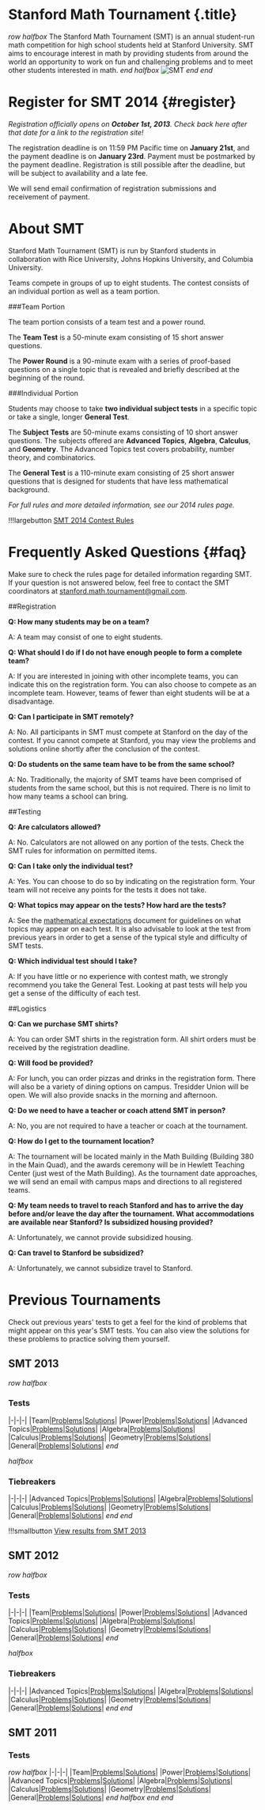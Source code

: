 # Stanford Math Tournament {.title}

$row$
$halfbox$
The Stanford Math Tournament (SMT) is an annual student-run math competition
for high school students held at Stanford University. SMT aims to encourage
interest in math by providing students from around the world an opportunity to
work on fun and challenging problems and to meet other students interested in
math.
$end$
$halfbox$
![SMT](/images/smtbanner.png)
$end$
$end$

# Register for SMT 2014 {#register}

*Registration officially opens on **October 1st, 2013**. Check back here after
that date for a link to the registration site!*

The registration deadline is on 11:59 PM Pacific time on **January 21st**, and
the payment deadline is on **January 23rd**. Payment must be postmarked by the
payment deadline. Registration is still possible after the deadline, but will
be subject to availability and a late fee.

We will send email confirmation of registration submissions and receivement of
payment.

<!--You can register and find more information at the link below.-->

<!--!!!largebutton [Register for SMT 2014!](http://example.com)-->

# About SMT

Stanford Math Tournament (SMT) is run by Stanford students in collaboration
with Rice University, Johns Hopkins University, and Columbia University.

Teams compete in groups of up to eight students. The contest consists of an
individual portion as well as a team portion. 

###Team Portion

The team portion consists of a team test and a power round.

The **Team Test** is a 50-minute exam consisting of 15 short answer questions.

The **Power Round** is a 90-minute exam with a series of proof-based questions
on a single topic that is revealed and briefly described at the beginning of
the round.

###Individual Portion

Students may choose to take **two individual subject
tests** in a specific topic or take a single, longer **General Test**.

The **Subject Tests** are 50-minute exams consisting of 10 short answer
questions. The subjects offered are **Advanced Topics**, **Algebra**,
  **Calculus**, and **Geometry**. The Advanced Topics test covers probability,
  number theory, and combinatorics.

The **General Test** is a 110-minute exam consisting of 25 short answer
questions that is designed for students that have less mathematical background. 

*For full rules and more detailed information, see our 2014 rules page.*

!!!largebutton [SMT 2014 Contest Rules](/smtrules.html)

# Frequently Asked Questions {#faq}

Make sure to check the rules page for detailed information regarding SMT.  If
your question is not answered below, feel free to contact the SMT coordinators
at stanford.math.tournament@gmail.com.

##Registration 

**Q: How many students may be on a team?**

A: A team may consist of one to eight students.

**Q: What should I do if I do not have enough people to form a complete team?**

A: If you are interested in joining with other incomplete teams, you can
indicate this on the registration form. You can also choose to compete as an
incomplete team. However, teams of fewer than eight students will be at a
disadvantage.  

**Q: Can I participate in SMT remotely?** 

A: No. All participants in SMT must compete at Stanford on the day of the
contest. If you cannot compete at Stanford, you may view the problems and
solutions online shortly after the conclusion of the contest.

**Q: Do students on the same team have to be from the same school?**

A: No. Traditionally, the majority of SMT teams have been comprised of students
from the same school, but this is not required. There is no limit to how many
teams a school can bring.

##Testing 

**Q: Are calculators allowed?**

A: No. Calculators are not allowed on any portion of the tests. Check the SMT
rules for information on permitted items.

**Q: Can I take only the individual test?**

A: Yes. You can choose to do so by indicating on the registration form. Your
team will not receive any points for the tests it does not take.

**Q: What topics may appear on the tests? How hard are the tests?**

A: See the [mathematical expectations](/pdfs/mathematical-expectations.pdf)
  document for guidelines on what topics may appear on each test. It is also
  advisable to look at the test from previous years in order to get a sense of
  the typical style and difficulty of SMT tests.

**Q: Which individual test should I take?**

A: If you have little or no experience with contest math, we strongly recommend
you take the General Test. Looking at past tests will help you get a sense of
the difficulty of each test.

##Logistics 

**Q: Can we purchase SMT shirts?**

A: You can order SMT shirts in the registration form. All shirt orders must be
received by the registration deadline.

**Q: Will food be provided?**

A: For lunch, you can order pizzas and drinks in the registration form. There
will also be a variety of dining options on campus. Tresidder Union will be
open. We will also provide snacks in the morning and afternoon.

**Q: Do we need to have a teacher or coach attend SMT in person?**

A: No, you are not required to have a teacher or coach at the tournament.

**Q: How do I get to the tournament location?**

A: The tournament will be located mainly in the Math Building (Building 380 in
    the Main Quad), and the awards ceremony will be in Hewlett Teaching Center
(just west of the Math Building). As the tournament date approaches, we will
send an email with campus maps and directions to all registered teams. 

**Q: My team needs to travel to reach Stanford and has to arrive the day before
and/or leave the day after the tournament. What accommodations are available
near Stanford? Is subsidized housing provided?**

A: Unfortunately, we cannot provide subsidized housing. 

**Q: Can travel to Stanford be subsidized?**

A: Unfortunately, we cannot subsidize travel to Stanford.

# Previous Tournaments

Check out previous years' tests to get a feel for the kind of problems that
might appear on this year's SMT tests. You can also view the solutions for
these problems to practice solving them yourself.

## SMT 2013

$row$
$halfbox$
### Tests

|-|-|-|
|Team|[Problems](/pdfs/smt2013/team-problems.pdf)|[Solutions](/pdfs/smt2013/team-solutions.pdf)|
|Power|[Problems](/pdfs/smt2013/power-problems.pdf)|[Solutions](/pdfs/smt2013/power-solutions.pdf)|
|Advanced Topics|[Problems](/pdfs/smt2013/advanced-problems.pdf)|[Solutions](/pdfs/smt2013/advanced-solutions.pdf)|
|Algebra|[Problems](/pdfs/smt2013/algebra-problems.pdf)|[Solutions](/pdfs/smt2013/algebra-solutions.pdf)|
|Calculus|[Problems](/pdfs/smt2013/calculus-problems.pdf)|[Solutions](/pdfs/smt2013/calculus-solutions.pdf)|
|Geometry|[Problems](/pdfs/smt2013/geometry-problems.pdf)|[Solutions](/pdfs/smt2013/geometry-solutions.pdf)|
|General|[Problems](/pdfs/smt2013/general-problems.pdf)|[Solutions](/pdfs/smt2013/team-solutions.pdf)|
$end$

$halfbox$
### Tiebreakers

|-|-|-|
|Advanced Topics|[Problems](/pdfs/smt2013/advanced-tiebreaker-problems.pdf)|[Solutions](/pdfs/smt2013/advanced-tiebreaker-solutions.pdf)|
|Algebra|[Problems](/pdfs/smt2013/algebra-tiebreaker-problems.pdf)|[Solutions](/pdfs/smt2013/algebra-tiebreaker-solutions.pdf)|
|Calculus|[Problems](/pdfs/smt2013/calculus-tiebreaker-problems.pdf)|[Solutions](/pdfs/smt2013/calculus-tiebreaker-solutions.pdf)|
|Geometry|[Problems](/pdfs/smt2013/geometry-tiebreaker-problems.pdf)|[Solutions](/pdfs/smt2013/geometry-tiebreaker-solutions.pdf)|
|General|[Problems](/pdfs/smt2013/general-tiebreaker-problems.pdf)|[Solutions](/pdfs/smt2013/team-tiebreaker-solutions.pdf)|
$end$
$end$

!!!smallbutton [View results from SMT 2013](/smt2013results.html)

## SMT 2012

$row$
$halfbox$
### Tests

|-|-|-|
|Team|[Problems](/pdfs/smt2012/team-problems.pdf)|[Solutions](/pdfs/smt2012/team-solutions.pdf)|
|Power|[Problems](/pdfs/smt2012/power-problems.pdf)|[Solutions](/pdfs/smt2012/power-solutions.pdf)|
|Advanced Topics|[Problems](/pdfs/smt2012/advanced-problems.pdf)|[Solutions](/pdfs/smt2012/advanced-solutions.pdf)|
|Algebra|[Problems](/pdfs/smt2012/algebra-problems.pdf)|[Solutions](/pdfs/smt2012/algebra-solutions.pdf)|
|Calculus|[Problems](/pdfs/smt2012/calculus-problems.pdf)|[Solutions](/pdfs/smt2012/calculus-solutions.pdf)|
|Geometry|[Problems](/pdfs/smt2012/geometry-problems.pdf)|[Solutions](/pdfs/smt2012/geometry-solutions.pdf)|
|General|[Problems](/pdfs/smt2012/general-problems.pdf)|[Solutions](/pdfs/smt2012/team-solutions.pdf)|
$end$

$halfbox$
### Tiebreakers

|-|-|-|
|Advanced Topics|[Problems](/pdfs/smt2012/advanced-tiebreaker-problems.pdf)|[Solutions](/pdfs/smt2012/advanced-tiebreaker-solutions.pdf)|
|Algebra|[Problems](/pdfs/smt2012/algebra-tiebreaker-problems.pdf)|[Solutions](/pdfs/smt2012/algebra-tiebreaker-solutions.pdf)|
|Calculus|[Problems](/pdfs/smt2012/calculus-tiebreaker-problems.pdf)|[Solutions](/pdfs/smt2012/calculus-tiebreaker-solutions.pdf)|
|Geometry|[Problems](/pdfs/smt2012/geometry-tiebreaker-problems.pdf)|[Solutions](/pdfs/smt2012/geometry-tiebreaker-solutions.pdf)|
|General|[Problems](/pdfs/smt2012/general-tiebreaker-problems.pdf)|[Solutions](/pdfs/smt2012/team-tiebreaker-solutions.pdf)|
$end$
$end$

## SMT 2011

### Tests

$row$
$halfbox$
|-|-|-|
|Team|[Problems](/pdfs/smt2011/team-problems.pdf)|[Solutions](/pdfs/smt2011/team-solutions.pdf)|
|Power|[Problems](/pdfs/smt2011/power-problems.pdf)|[Solutions](/pdfs/smt2011/power-solutions.pdf)|
|Advanced Topics|[Problems](/pdfs/smt2011/advanced-problems.pdf)|[Solutions](/pdfs/smt2011/advanced-solutions.pdf)|
|Algebra|[Problems](/pdfs/smt2011/algebra-problems.pdf)|[Solutions](/pdfs/smt2011/algebra-solutions.pdf)|
|Calculus|[Problems](/pdfs/smt2011/calculus-problems.pdf)|[Solutions](/pdfs/smt2011/calculus-solutions.pdf)|
|Geometry|[Problems](/pdfs/smt2011/geometry-problems.pdf)|[Solutions](/pdfs/smt2011/geometry-solutions.pdf)|
|General|[Problems](/pdfs/smt2011/general-problems.pdf)|[Solutions](/pdfs/smt2011/team-solutions.pdf)|
$end$
$halfbox$
$end$
$end$
